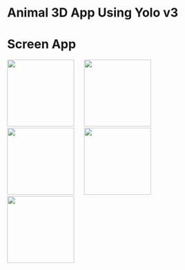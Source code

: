 # Animal 3D App Using Yolo v3

# Screen App

<img 
src="https://live.staticflickr.com/65535/49926014986_3c5ca235b1.jpg" width="155"> <img src="https://live.staticflickr.com/65535/49926347337_fc08e3e4c4.jpg" width="15" height="100" > <img 
src="https://live.staticflickr.com/65535/49925495318_dcd66fb4db.jpg" width="155"> <img src="https://live.staticflickr.com/65535/49926347337_fc08e3e4c4.jpg" width="15" height="100"> <img 
src="https://live.staticflickr.com/65535/49925494753_6ae47fe3e5.jpg" width="155"> <img src="https://live.staticflickr.com/65535/49926347337_fc08e3e4c4.jpg" width="15" height="100"> <img 
src="https://live.staticflickr.com/65535/49925493968_95d66475b5.jpg" width="155"> <img src="https://live.staticflickr.com/65535/49926347337_fc08e3e4c4.jpg" width="15" height="100"> <img 
src="https://live.staticflickr.com/65535/49926007951_2afa5a5517.jpg" width="155">


